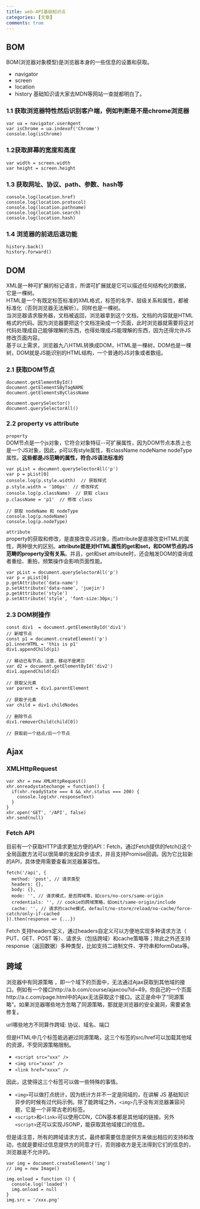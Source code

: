 ```yaml
---
title: web-API基础知识点
categories: [文章]
comments: true
---
```

## BOM
BOM(浏览器对象模型)是浏览器本身的一些信息的设置和获取。<br>
- navigator
- screen
- location
- history
基础知识请大家去MDN等网站一查就都明白了。

### 1.1 获取浏览器特性然后识别客户端，例如判断是不是chrome浏览器
 ```
 var ua = navigator.userAgent
 var isChrome = ua.indexof('Chrome')
 console.log(isChrome)
 ```
### 1.2获取屏幕的宽度和高度
 ```
 var width = screen.width
 var height = screen.height
 ```
### 1.3 获取网址、协议、path、参数、hash等
 ```
 console.log(location.href)
 console.log(location.protocol)
 console.log(location.pathname)
 console.log(location.search)
 console.log(location.hash)
 ```
### 1.4 浏览器的前进后退功能
 ```
 history.back()
 history.forward()
 ```

 ## DOM
XML是一种可扩展的标记语言，所谓可扩展就是它可以描述任何结构化的数据，它是一棵树。<br>
HTML是一个有既定标签标准的XML格式，标签的名字、层级关系和属性，都被标准化（否则浏览器无法解析）。同样也是一棵树。<br>
当浏览器请求服务器，文档被返回，浏览器拿到这个文档，文档的内容就是HTML格式的代码。因为浏览器要把这个文档渲染成一个页面，此时浏览器就需要将这对代码处理成自己能够理解的东西，也得处理成JS能理解的东西，因为还得允许JS修改页面内容。<br>
基于以上需求，浏览器九八HTML转换成DOM，HTML是一棵树，DOM也是一棵树，DOM就是JS能识别的HTML结构，一个普通的JS对象或者数组。

### 2.1 获取DOM节点
```
document.getElementById()
document.getElementSByTagNAME
document.getElementsByClassName

document.querySelector()
document.querySelectorAll()
```

### 2.2 property vs attribute
`property`<br>
DOM节点是一个js对象，它符合对象特征--可扩展属性，因为DOM节点本质上也是一个JS对象，因此，p可以有style属性，有className nodeName nodeType属性。**这些都是JS范畴的属性，符合JS语法标准的**
```
var pList = document.querySelectorAll('p')
var p = pList[0]
console.log(p.style.width)  // 获取样式
p.style.width = '100px'  // 修改样式
console.log(p.className)  // 获取 class
p.className = 'p1'  // 修改 class

// 获取 nodeName 和 nodeType
console.log(p.nodeName)
console.log(p.nodeType)
```

`attribute`<br>
property的获取和修改，是直接改变JS对象，而attribute是直接改变HTML的属性，两种很大的区别。**attribute就是对HTML属性的get和set，和DOM节点的JS范畴的property没有关系**。并且，get和set attribute时，还会触发DOM的查询或者重绘、重拍，频繁操作会影响页面性能。
```
var pList = document.querySelectorAll('p')
var p = pList[0]
p.getAttribute('data-name')
p.setAttribute('data-name', 'juejin')
p.getAttribute('style')
p.setAttribute('style', 'font-size:30px;')
```

### 2.3 DOM树操作
```
const div1  = document.getElementById('div1')
// 新增节点
const p1 = document.createElement('p')
p1.innerHTML = 'this is p1'
div1.appendChild(p1)

// 移动已有节点。注意，移动不是拷贝
var d2 = document.getElementById('div2')
div1.appendChild(d2)

// 获取父元素
var parent = div1.parentElement

// 获取子元素
var child = div1.childNodes

// 删除节点
div1.removerChild(child[0])

// 获取前一个结点/后一个节点
```

## Ajax
### XMLHttpRequest<br>
```
var xhr = new XMLHttpRequest()
xhr.onreadystatechange = function() {
  if(xhr.readyState === 4 && xhr.status === 200) {
    console.log(xhr.responseText)
  }
}
xhr.open('GET', '/API', false)
xhr.send(null)
```
### Fetch API
目前有一个获取HTTP请求更加方便的API：Fetch，通过Fetch提供的fetch()这个全局函数方法可以很简单的发起异步请求，并且支持Promise回调。因为它比较新的API，具体使用需要查看浏览器兼容性。
```
fetch('/api', {
  method: 'post', // 请求类型
  headers: {},
  body: {},
  mode: '', // 请求模式，是否跨域等，如cors/no-cors/same-origin
  credentials: '', // cookie的跨域策略，如omit/same-origin/include
  cache: '', // 请求的cache模式，default/no-store/reload/no-cache/force-catch/only-if-cached
}).then(response => {...})
```
Fetch 支持headers定义，通过headers自定义可以方便地实现多种请求方法（ PUT、GET、POST 等）、请求头（包括跨域）和cache策略等；除此之外还支持 response（返回数据）多种类型，比如支持二进制文件、字符串和formData等。

## 跨域
浏览器中有同源策略 ，即一个域下的页面中，无法通过Ajax获取到其他域的接口。例如有一个接口http://a.b.com/course/ajaxcou?id=49，你自己的一个页面http://a.c.com/page.html中的Ajax无法获取这个接口。这正是命中了“同源策略”。如果浏览器哪些地方忽略了同源策略，那就是浏览器的安全漏洞，需要紧急修复。

url哪些地方不同算作跨域: 协议、域名、端口

但是HTML中几个标签能逃避过同源策略，这三个标签的src/href可以加载其他域的资源，不受同源策略限制。
- `<script src="xxx" />`
- `<img src="xxxx" />`
- `<link href="xxxx" />`

因此，这使得这三个标签可以做一些特殊的事情。<br>
- `<img>`可以做打点统计，因为统计方并不一定是同域的，在讲解 JS 基础知识异步的时候有过代码示例。除了能跨域之外，`<img>`几乎没有浏览器兼容问题，它是一个非常古老的标签。<br>
- `<script>`和`<link>`可以使用CDN，CDN基本都是其他域的链接。另外`<script>`还可以实现JSONP，能获取其他域接口的信息。

但是请注意，所有的跨域请求方式，最终都需要信息提供方来做出相应的支持和改动，也就是要经过信息提供方的同意才行，否则接收方是无法得到它们的信息的，浏览器是不允许的。
```
var img = document.createElement('img')
// img = new Image()

img.onload = function () {
  console.log('loaded')
  img.onload = null
}
img.src = '/xxx.png'
```


























